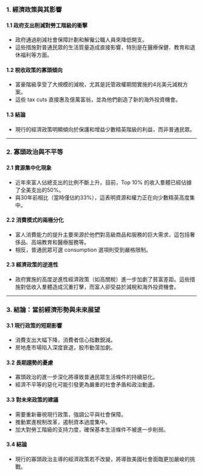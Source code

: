 ### 1. 經濟政策與其影響

#### 1.1 政府支出削減對勞工階級的衝擊  
- 政府通過削減社會保障計劃和解僱公職人員來降低開支。
- 這些措施對普通民眾的生活質量造成直接影響，特別是在醫療保健、教育和退休福利等方面。

#### 1.2 稅收政策的寡頭傾向  
- 富豪階級享受了大規模的減稅，尤其是託管政權期間實施的4兆美元減稅方案。
- 這些 tax cuts 直接惠及億萬富翁，並為他們創造了新的海外投資機會。

#### 1.3 結論  
- 現行的經濟政策明顯傾向於保護和增益少數精英階級的利益，而非普通民眾。

---

### 2. 寡頭政治與不平等

#### 2.1 資源集中化現象  
- 近年來富人佔總支出的比例不斷上升。目前，Top 10% 的收入羣體已經佔據了全美支出的50%。
- 與30年前相比（當時僅佔約33%），這表明資源和權力正在向少數精英高度集中。

#### 2.2 消費模式的兩極分化  
- 富人消費能力的提升主要來源於他們對高級商品和服務的巨大需求，這包括奢侈品、高端教育和醫療服務等。
- 相反，普通民眾可選 consumption 選項則受到嚴格限制。

#### 2.3 經濟政策的逆進性  
- 政府實施的高度逆進性經濟政策（如高關稅）進一步加劇了貧富差距。這些措施對低收入羣體造成沉重打擊，而富人卻受益於減稅和海外投資機會。

---

### 3. 結論：當前經濟形勢與未來展望

#### 3.1 現行政策的短期影響  
- 消費支出大幅下降，消費者信心指數銳減。
- 房地產市場陷入深度衰退，股市動蕩加劇。

#### 3.2 長期趨勢的憂慮  
- 寡頭政治的進一步深化將導致普通民眾生活條件的持續惡化。
- 經濟不平等的惡化可能引發更為嚴重的社會矛盾和政治動盪。

#### 3.3 對未來政策的建議  
- 需要重新審視現行政策，強調公平與社會保障。
- 推動累進稅制改革，遏制資本過度集中。
- 加大對勞工階級的支持力度，確保基本生活條件不被進一步削弱。

#### 3.4 結論  
- 現行的寡頭政治主導的經濟政策若不改變，將導致美國社會面臨更加嚴峻的挑戰。
